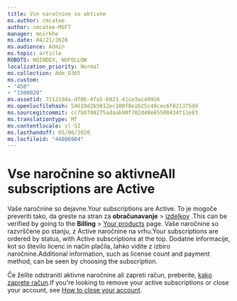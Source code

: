 ```yaml
---
title: Vse naročnine so aktivne
ms.author: cmcatee
author: cmcatee-MSFT
manager: mnirkhe
ms.date: 04/21/2020
ms.audience: Admin
ms.topic: article
ROBOTS: NOINDEX, NOFOLLOW
localization_priority: Normal
ms.collection: Adm_O365
ms.custom:
- "458"
- "1500020"
ms.assetid: 71122d4a-df0b-4fa5-b921-41ce3ac49916
ms.openlocfilehash: 54619d2b5012ec100f8e1b25c49cec6f821375dd
ms.sourcegitcommit: cc7b6f00275adaab90f702d48e65500434f11e83
ms.translationtype: MT
ms.contentlocale: sl-SI
ms.lasthandoff: 05/06/2020
ms.locfileid: "44086904"
---
```

# <a name="all-subscriptions-are-active"></a><span data-ttu-id="5cf1d-102">Vse naročnine so aktivne</span><span class="sxs-lookup"><span data-stu-id="5cf1d-102">All subscriptions are Active</span></span>

<span data-ttu-id="5cf1d-103">Vaše naročnine so dejavne.</span><span class="sxs-lookup"><span data-stu-id="5cf1d-103">Your subscriptions are Active.</span></span> <span data-ttu-id="5cf1d-104">To je mogoče preveriti tako, da greste na stran za **obračunavanje** \> [izdelkov](https://go.microsoft.com/fwlink/p/?linkid=842054) .</span><span class="sxs-lookup"><span data-stu-id="5cf1d-104">This can be verified by going to the **Billing** \> [Your products](https://go.microsoft.com/fwlink/p/?linkid=842054) page.</span></span> <span data-ttu-id="5cf1d-105">Vaše naročnine so razvrščene po stanju, z Active naročnine na vrhu.</span><span class="sxs-lookup"><span data-stu-id="5cf1d-105">Your subscriptions are ordered by status, with Active subscriptions at the top.</span></span> <span data-ttu-id="5cf1d-106">Dodatne informacije, kot so število licenc in način plačila, lahko vidite z izbiro naročnine.</span><span class="sxs-lookup"><span data-stu-id="5cf1d-106">Additional information, such as license count and payment method, can be seen by choosing the subscription.</span></span>
  
<span data-ttu-id="5cf1d-107">Če želite odstraniti aktivne naročnine ali zapreti račun, preberite, [kako zaprete račun](https://docs.microsoft.com/microsoft-365/commerce/close-your-account?view=o365-worldwide).</span><span class="sxs-lookup"><span data-stu-id="5cf1d-107">If you're looking to remove your active subscriptions or close your account, see [How to close your account](https://docs.microsoft.com/microsoft-365/commerce/close-your-account?view=o365-worldwide).</span></span>
